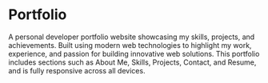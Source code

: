 # Portfolio
A personal developer portfolio website showcasing my skills, projects, and achievements. Built using modern web technologies to highlight my work, experience, and passion for building innovative web solutions. This portfolio includes sections such as About Me, Skills, Projects, Contact, and Resume, and is fully responsive across all devices.
